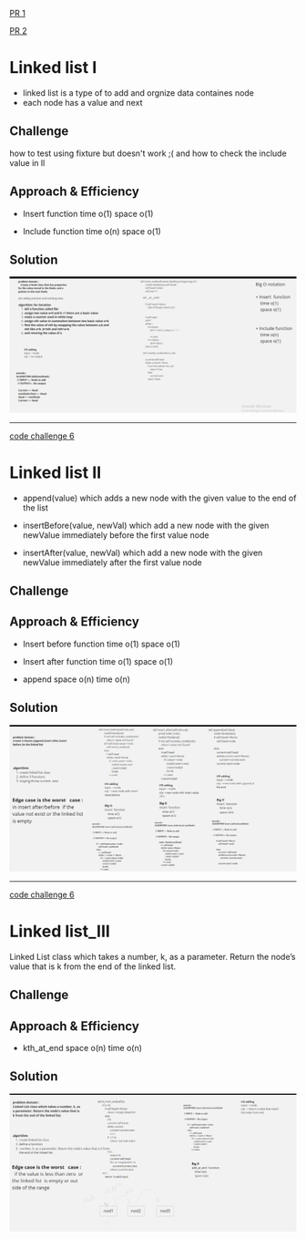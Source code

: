 [PR 1](https://github.com/hadeelhhawajreh/data-structures-and-algorithms-c401/pull/5)

[PR 2](https://github.com/hadeelhhawajreh/data-structures-and-algorithms-c401/pull/6)


# Linked list I
+ linked list is a type of to add and orgnize data  containes node 
+ each node has a value and next 


## Challenge
how to test using fixture but doesn't work ;(
and how to check the include value in ll 

## Approach & Efficiency
<!-- What approach did you take? Why? What is the Big O space/time for this approach? -->
+ Insert  function 
    time o(1)
    space o(1)

+ Include function 
    time o(n)
    space o(1)



## Solution
<!-- Embedded whiteboard image -->
![drawing](../../assets/ll.png)


--------------------------------------------------------------

[code challenge 6](https://github.com/hadeelhhawajreh/data-structures-and-algorithms-c401/pull/9)


# Linked list II 
+ append(value) which adds a new node with the given value to the end of the list

+ insertBefore(value, newVal) which add a new node with the given newValue immediately before the first value node

+ insertAfter(value, newVal) which add a new node with the given newValue immediately after the first value node


## Challenge




## Approach & Efficiency
<!-- What approach did you take? Why? What is the Big O space/time for this approach? -->
+ Insert before  function 
    time o(1)
    space o(1)


+ Insert after  function 
    time o(1)
    space o(1)


+ append 
    space o(n)
    time o(n)




## Solution
<!-- Embedded whiteboard image -->

![img](../../assets/ll3.png)


--------------------------------------------------------------

[code challenge 6](https://github.com/hadeelhhawajreh/data-structures-and-algorithms-c401/pull/10)


# Linked list_III 
 Linked List class which takes a number, k, as a parameter. Return the node’s value that is k from the end of the linked list.


## Challenge




## Approach & Efficiency
<!-- What approach did you take? Why? What is the Big O space/time for this approach? -->

+ kth_at_end 
    space o(n)
    time o(n)




## Solution
<!-- Embedded whiteboard image -->
![img](../../assets/l4.png)

